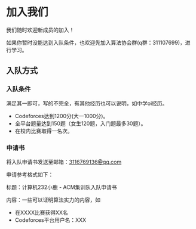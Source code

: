 # 加入我们

我们随时欢迎新成员的加入！

如果你暂时没能达到入队条件，也欢迎先加入算法协会群(q群：311107699)，进行学习。

## 入队方式

### 入队条件

满足其一即可，写的不完全，有其他经历也可以说明，如中学oi经历。

- Codeforces达到1200分(大一1000分)。
- 全平台题量达到150题（女生120题，入门题最多30题）。
- 在校内比赛取得一名次。

### 申请书

将入队申请书发送至邮箱：3116769136@qq.com

申请参考格式如下：

标题：计算机232小鹿 - ACM集训队入队申请书

内容：一些可以证明算法实力的内容，如

- 在XXXX比赛获得XX名
- Codeforces平台用户名：XXX

